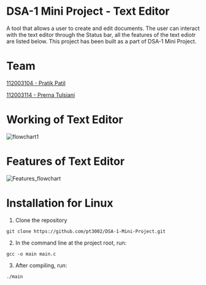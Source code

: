 # DSA-1 Mini Project - Text Editor
A tool that allows a user to create and edit documents. The user can interact with the text editor through the Status bar, all the features of the text ediotr are listed below. This project has been built as a part of DSA-1 Mini Project. 

# Team
<a href="https://github.com/ppatil002">112003104 - Pratik Patil</a>

<a href="https://github.com/pt3002">112003114 - Prerna Tulsiani</a>

# Working of Text Editor
![flowchart1](https://user-images.githubusercontent.com/87142754/152912720-62214239-ebae-4218-925a-1327e6de65f7.png)

# Features of Text Editor
![Features_flowchart](https://user-images.githubusercontent.com/87142754/153118045-ac857551-70a6-4ce4-a93a-53f71d3d894e.png)

# Installation for Linux
1. Clone the repository 
```
git clone https://github.com/pt3002/DSA-1-Mini-Project.git
```

2. In the command line at the project root, run:
```
gcc -o main main.c
```

3. After compiling, run:
```
./main
```

